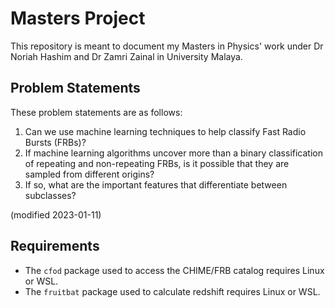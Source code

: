 # Masters Project
This repository is meant to document my Masters in Physics' work under Dr Noriah Hashim and Dr Zamri Zainal in University Malaya.

## Problem Statements

These problem statements are as follows:

1.  Can we use machine learning techniques to help classify Fast Radio Bursts (FRBs)?
2.  If machine learning algorithms uncover more than a binary classification of repeating and non-repeating FRBs, is it possible that they are sampled from different origins?
3.  If so, what are the important features that differentiate between subclasses?

(modified 2023-01-11)

## Requirements
- The `cfod` package used to access the CHIME/FRB catalog requires Linux or WSL.
- The `fruitbat` package used to calculate redshift requires Linux or WSL.